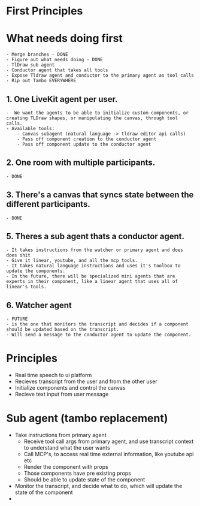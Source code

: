 # First Principles


# What needs doing first
    - Merge branches - DONE
    - Figure out what needs doing - DONE
    - TlDraw sub agent
    - Conductor agent that takes all tools
    - Expose Tldraw agent and conductor to the primary agent as tool calls
    - Rip out Tambo EVERYWHERE

## 1. One LiveKit agent per user.
    -  We want the agents to be able to initialize custom components, or creating TLDraw shapes, or manipulating the canvas, through tool calls. 
    - Available tools:
        - Canvas subagent (natural language -> tldraw editor api calls)
        - Pass off component creation to the conductor agent
        - Pass off component update to the conductor agent

## 2. One room with multiple participants. 
    - DONE

## 3. There's a canvas that syncs state between the different participants. 
    - DONE

## 5. Theres a sub agent thats a conductor agent.
    - It takes instructions from the watcher or primary agent and does does shit
    - Give it linear, youtube, and all the mcp tools. 
    - It takes natural language instructions and uses it's toolbox to update the components. 
    - In the future, there will be specialized mini agents that are experts in their component, like a linear agent that uses all of linear's tools. 

## 6. Watcher agent 
    - FUTURE
    - is the one that monitors the transcript and decides if a component should be updated based on the transcript. 
    - Will send a message to the conductor agent to update the component. 




# Principles

- Real time speech to ui platform
- Recieves transcript from the user and from the other user
- Initialize components and control the canvas
- Recieve text input from user message



# Sub agent (tambo replacement)
- Take instructions from primary agent
    - Receive tool call args from primary agent, and use transcript context to understand what the user wants
    - Call MCP's, to access real time external information, like youtube api etc
    - Render the component with props
    - Those components have pre existing props
    - Should be able to update state of the component
- Monitor the transcript, and decide what to do, which will update the state of the component
- 

